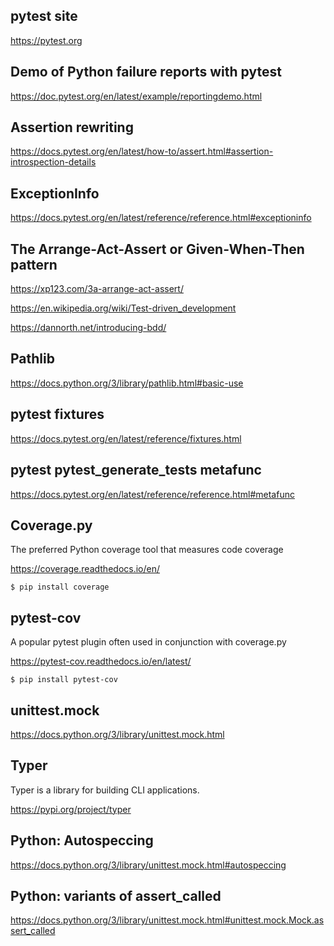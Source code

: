 ## pytest site

https://pytest.org

## Demo of Python failure reports with pytest

https://doc.pytest.org/en/latest/example/reportingdemo.html

## Assertion rewriting

https://docs.pytest.org/en/latest/how-to/assert.html#assertion-introspection-details

## ExceptionInfo

https://docs.pytest.org/en/latest/reference/reference.html#exceptioninfo

## The Arrange-Act-Assert or Given-When-Then pattern

https://xp123.com/3a-arrange-act-assert/

https://en.wikipedia.org/wiki/Test-driven_development

https://dannorth.net/introducing-bdd/

## Pathlib

https://docs.python.org/3/library/pathlib.html#basic-use

## pytest fixtures

https://docs.pytest.org/en/latest/reference/fixtures.html

## pytest pytest_generate_tests metafunc

https://docs.pytest.org/en/latest/reference/reference.html#metafunc

## Coverage.py
The preferred Python coverage tool that measures code coverage

https://coverage.readthedocs.io/en/

```unix
$ pip install coverage
```

## pytest-cov
A popular pytest plugin often used in conjunction with coverage.py

https://pytest-cov.readthedocs.io/en/latest/

```unix
$ pip install pytest-cov
```

## unittest.mock

https://docs.python.org/3/library/unittest.mock.html

## Typer

Typer is a library for building CLI applications.

https://pypi.org/project/typer

## Python: Autospeccing
https://docs.python.org/3/library/unittest.mock.html#autospeccing

## Python: variants of assert_called 
https://docs.python.org/3/library/unittest.mock.html#unittest.mock.Mock.assert_called